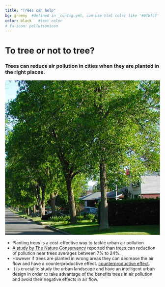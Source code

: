 ```yaml
---
title: "Trees can help"
bg: greeny  #defined in _config.yml, can use html color like '#0fbfcf'
color: black   #text color
# fa-icon: pollutionicon
---
```



# **To tree or not to tree?**

### Trees can reduce air pollution in cities when they are planted in the right places.

<div class="post-container">                    
    <div class="post-thumb_right"><img src=" img/trees_city.jpeg" alt="pollution"/></div>
    <div class="post-content_right">
        <p>
        <ul>
        <li> Planting trees is a cost-effective way to tackle urban air pollution  </li>
        <li> <a href="https://thought-leadership-production.s3.amazonaws.com/2016/10/28/17/17/50/0615788b-8eaf-4b4f-a02a-8819c68278ef/20160825_PHA_Report_FINAL.pdf">A study by The Nature Conservancy</a> reported than trees can reduction of pollution near trees averages between 7% to 24%.</li>
        <li>However if trees are planted in wrong areas they can decrease the air flow and have a counterproductive effect. <a href="https://www.sciencedirect.com/science/article/pii/S1618866716303740">counterproductive effect</a>.</li>
        <li>It is crucial to study the urban landscape and have an intelligent urban design in order to take advantage of the benefits trees in air pollution and avoid their negative effects in air flow.</li>
        </ul>
        </p>

   </div>
</div>
